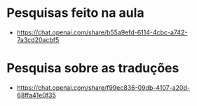 # Pesquisas feito na aula
- https://chat.openai.com/share/b55a9efd-6114-4cbc-a742-7a3cd20acbf5 

# Pesquisa sobre as traduções
- https://chat.openai.com/share/f99ec836-09db-4107-a20d-68ffa41e0f35